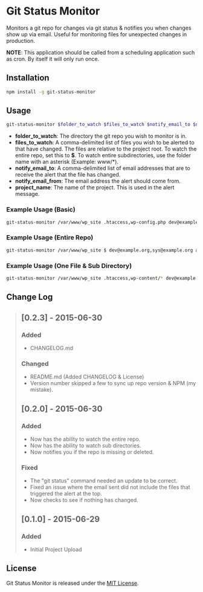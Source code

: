 # Git Status Monitor

Monitors a git repo for changes via git status & notifies you when changes show up via email. Useful for monitoring files for unexpected changes in production.

**NOTE**: This application should be called from a scheduling application such as cron. By itself it will only run once.

## Installation

```bash
npm install -g git-status-monitor
```

## Usage

```bash
git-status-monitor $folder_to_watch $files_to_watch $notify_email_to $notify_email_from $project_name
```

 * **folder_to_watch**: The directory the git repo you wish to monitor is in.
 * **files_to_watch**: A comma-delimited list of files you wish to be alerted to that have changed. The files are relative to the project root. To watch the entire repo, set this to **$**. To watch entire subdirectories, use the folder name with an asterisk (Example: www/*).
 * **notify_email_to**: A comma-delimited list of email addresses that are to receive the alert that the file has changed.
 * **notify_email_from**: The email address the alert should come from.
 * **project_name**: The name of the project. This is used in the alert message.

### Example Usage (Basic)

```bash
git-status-monitor /var/www/wp_site .htaccess,wp-config.php dev@example.org,sys@example.org alerts@example.org "My WP Site"
```

### Example Usage (Entire Repo)

```bash
git-status-monitor /var/www/wp_site $ dev@example.org,sys@example.org alerts@example.org "My WP Site"
```

### Example Usage (One File & Sub Directory)

```bash
git-status-monitor /var/www/wp_site .htaccess,wp-content/* dev@example.org,sys@example.org alerts@example.org "My WP Site"
```

## Change Log

> ## [0.2.3] - 2015-06-30
> ### Added
> - CHANGELOG.md
> 
> ### Changed
> - README.md (Added CHANGELOG & License)
> - Version number skipped a few to sync up repo version & NPM (my mistake).
> 
> ## [0.2.0] - 2015-06-30
> ### Added
> - Now has the ability to watch the entire repo.
> - Now has the ability to watch sub directories.
> - Now notifies you if the repo is missing or deleted.
> 
> ### Fixed
> - The "git status" command needed an update to be correct.
> - Fixed an issue where the email sent did not include the files that triggered the alert at the top.
> - Now checks to see if nothing has changed.
> 
> ## [0.1.0] - 2015-06-29
> ### Added
> - Initial Project Upload


## License

Git Status Monitor is released under the [MIT License](http://www.opensource.org/licenses/MIT).
